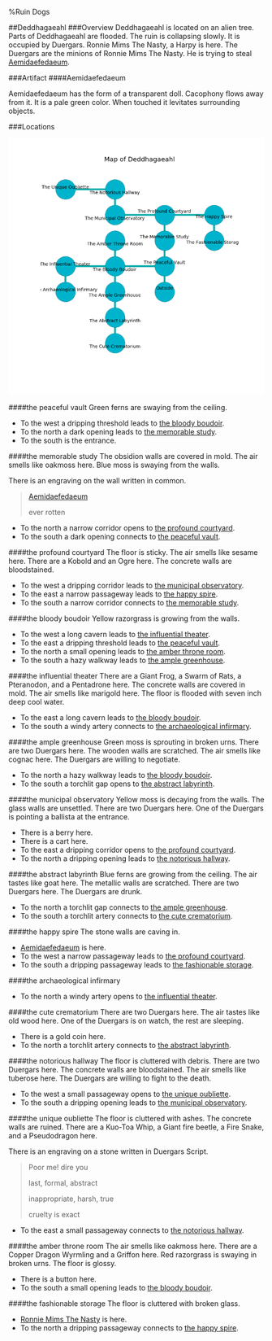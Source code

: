 %Ruin Dogs

##Deddhagaeahl
###Overview
Deddhagaeahl is located on an alien tree. Parts of Deddhagaeahl are flooded. The ruin is collapsing slowly. It is occupied by Duergars. <a name="Ronnie-Mims-The-Nasty"></a>Ronnie Mims The Nasty, a Harpy is here. The Duergars are the minions of Ronnie Mims The Nasty. He  is trying to steal [Aemidaefedaeum](#Aemidaefedaeum). 



###Artifact
####<a name="Aemidaefedaeum"></a>Aemidaefedaeum


Aemidaefedaeum has the form of a transparent doll. Cacophony flows away from it. It is a pale green color. When touched it levitates surrounding objects. 





###Locations


![](../v2/images/Deddhagaeahl.png)

####<a name="the-peaceful-vault"></a>the peaceful vault
Green ferns are swaying from the ceiling. 



* To the west a dripping threshold leads to [the bloody boudoir](#the-bloody-boudoir).
* To the north a dark opening leads to [the memorable study](#the-memorable-study).
* To the south is the entrance.


####<a name="the-memorable-study"></a>the memorable study
The obsidion walls are covered in mold. The air smells like oakmoss here. Blue moss is swaying from the walls. 

There is an engraving on the wall written in common. 

> [Aemidaefedaeum](#Aemidaefedaeum)
>
> ever rotten
>


* To the north a narrow corridor opens to [the profound courtyard](#the-profound-courtyard).
* To the south a dark opening connects to [the peaceful vault](#the-peaceful-vault).


####<a name="the-profound-courtyard"></a>the profound courtyard
The floor is sticky. The air smells like sesame here. There are a Kobold and an Ogre here. The concrete walls are bloodstained. 



* To the west a dripping corridor leads to [the municipal observatory](#the-municipal-observatory).
* To the east a narrow passageway leads to [the happy spire](#the-happy-spire).
* To the south a narrow corridor connects to [the memorable study](#the-memorable-study).


####<a name="the-bloody-boudoir"></a>the bloody boudoir
Yellow razorgrass is growing from the walls. 



* To the west a long cavern leads to [the influential theater](#the-influential-theater).
* To the east a dripping threshold leads to [the peaceful vault](#the-peaceful-vault).
* To the north a small opening leads to [the amber throne room](#the-amber-throne-room).
* To the south a hazy walkway leads to [the ample greenhouse](#the-ample-greenhouse).


####<a name="the-influential-theater"></a>the influential theater
There are a Giant Frog, a Swarm of Rats, a Pteranodon, and a Pentadrone here. The concrete walls are covered in mold. The air smells like marigold here. The floor is flooded with seven inch deep cool water. 



* To the east a long cavern leads to [the bloody boudoir](#the-bloody-boudoir).
* To the south a windy artery connects to [the archaeological infirmary](#the-archaeological-infirmary).


####<a name="the-ample-greenhouse"></a>the ample greenhouse
Green moss is sprouting in broken urns. There are two Duergars here. The wooden walls are scratched. The air smells like cognac here. The Duergars are willing to negotiate. 



* To the north a hazy walkway leads to [the bloody boudoir](#the-bloody-boudoir).
* To the south a torchlit gap opens to [the abstract labyrinth](#the-abstract-labyrinth).


####<a name="the-municipal-observatory"></a>the municipal observatory
Yellow moss is decaying from the walls. The glass walls are unsettled. There are two Duergars here. One of the Duergars is pointing a ballista at the entrance. 



* There is a berry here.
* There is a cart here.
* To the east a dripping corridor opens to [the profound courtyard](#the-profound-courtyard).
* To the north a dripping opening leads to [the notorious hallway](#the-notorious-hallway).


####<a name="the-abstract-labyrinth"></a>the abstract labyrinth
Blue ferns are growing from the ceiling. The air tastes like goat here. The metallic walls are scratched. There are two Duergars here. The Duergars are drunk. 



* To the north a torchlit gap connects to [the ample greenhouse](#the-ample-greenhouse).
* To the south a torchlit artery connects to [the cute crematorium](#the-cute-crematorium).


####<a name="the-happy-spire"></a>the happy spire
The stone walls are caving in. 



* [Aemidaefedaeum](#Aemidaefedaeum) is here.
* To the west a narrow passageway leads to [the profound courtyard](#the-profound-courtyard).
* To the south a dripping passageway leads to [the fashionable storage](#the-fashionable-storage).


####<a name="the-archaeological-infirmary"></a>the archaeological infirmary




* To the north a windy artery opens to [the influential theater](#the-influential-theater).


####<a name="the-cute-crematorium"></a>the cute crematorium
There are two Duergars here. The air tastes like old wood here. One of the Duergars is on watch, the rest are sleeping. 



* There is a gold coin here.
* To the north a torchlit artery connects to [the abstract labyrinth](#the-abstract-labyrinth).


####<a name="the-notorious-hallway"></a>the notorious hallway
The floor is cluttered with debris. There are two Duergars here. The concrete walls are bloodstained. The air smells like tuberose here. The Duergars are willing to fight to the death. 



* To the west a small passageway opens to [the unique oubliette](#the-unique-oubliette).
* To the south a dripping opening leads to [the municipal observatory](#the-municipal-observatory).


####<a name="the-unique-oubliette"></a>the unique oubliette
The floor is cluttered with ashes. The concrete walls are ruined. There are a Kuo-Toa Whip, a Giant fire beetle, a Fire Snake, and a Pseudodragon here. 

There is an engraving on a stone written in Duergars Script. 

> Poor me! dire you
>
> last, formal, abstract
>
> inappropriate, harsh, true
>
> cruelty is exact
>


* To the east a small passageway connects to [the notorious hallway](#the-notorious-hallway).


####<a name="the-amber-throne-room"></a>the amber throne room
The air smells like oakmoss here. There are a Copper Dragon Wyrmling and a Griffon here. Red razorgrass is swaying in broken urns. The floor is glossy. 



* There is a button here.
* To the south a small opening leads to [the bloody boudoir](#the-bloody-boudoir).


####<a name="the-fashionable-storage"></a>the fashionable storage
The floor is cluttered with broken glass. 



* [Ronnie Mims The Nasty](#Ronnie-Mims-The-Nasty) is here.
* To the north a dripping passageway connects to [the happy spire](#the-happy-spire).


